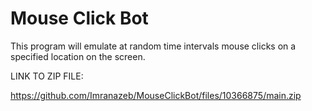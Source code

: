 <h1> Mouse Click Bot</h1>

This program will emulate at random time intervals mouse clicks on a specified location on the screen. 

LINK TO ZIP FILE:

https://github.com/Imranazeb/MouseClickBot/files/10366875/main.zip
